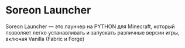 # Soreon Launcher

Soreon Launcher — это лаунчер на PYTHON для Minecraft, который позволяет легко устанавливать и запускать различные версии игры, включая Vanilla (Fabric и Forge)
